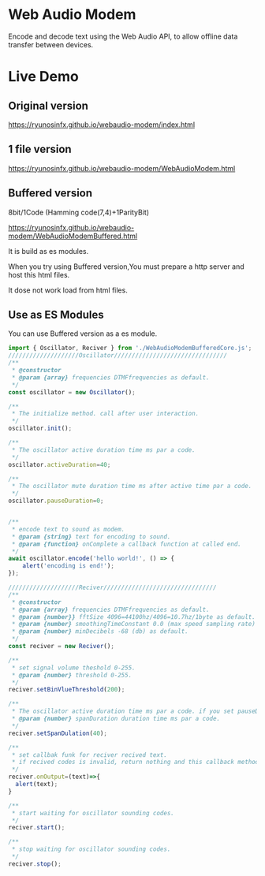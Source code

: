 # Web Audio Modem

Encode and decode text using the Web Audio API, to allow offline data transfer between devices.

# Live Demo

## Original version
https://ryunosinfx.github.io/webaudio-modem/index.html

## 1 file version
https://ryunosinfx.github.io/webaudio-modem/WebAudioModem.html

## Buffered version 
8bit/1Code (Hamming code(7,4)+1ParityBit)

https://ryunosinfx.github.io/webaudio-modem/WebAudioModemBuffered.html

It is build as es modules.

When you try using Buffered version,You must prepare a http server and host this html files.

It dose not work load from html files.

## Use as ES Modules
You can use Buffered version as a es module.


```javascript
import { Oscillator, Reciver } from './WebAudioModemBufferedCore.js';
////////////////////Oscillator////////////////////////////////
/**
 * @constructor
 * @param {array} frequencies DTMFfrequencies as default.
 */
const oscillator = new Oscillator();

/**
 * The initialize method. call after user interaction.
 */
oscillator.init();

/**
 * The oscillator active duration time ms par a code.
 */
oscillator.activeDuration=40;

/**
 * The oscillator mute duration time ms after active time par a code.
 */
oscillator.pauseDuration=0;


/**
 * encode text to sound as modem.
 * @param {string} text for encoding to sound.
 * @param {function} onComplete a callback function at called end.
 */
await oscillator.encode('hello world!', () => {
    alert('encoding is end!');
});

////////////////////Reciver////////////////////////////////
/**
 * @constructor
 * @param {array} frequencies DTMFfrequencies as default.
 * @param {number}} fftSize 4096=44100hz/4096=10.7hz/1byte as default.
 * @param {number} smoothingTimeConstant 0.0 (max speed sampling rate) as default.
 * @param {number} minDecibels -68 (db) as default.
 */
const reciver = new Reciver();

/**
 * set signal volume theshold 0-255. 
 * @param {number} threshold 0-255.
 */
reciver.setBinVlueThreshold(200);

/**
 * The oscillator active duration time ms par a code. if you set pauseDuration>0, then contain with the duration.
 * @param {number} spanDuration duration time ms par a code.
 */
reciver.setSpanDulation(40);

/**
 * set callbak funk for reciver recived text.
 * if recived codes is invalid, return nothing and this callback method is not called.
 */
reciver.onOutput=(text)=>{
  alert(text);
}

/**
 * start waiting for oscillator sounding codes.
 */
reciver.start();

/**
 * stop waiting for oscillator sounding codes.
 */
reciver.stop();

```
